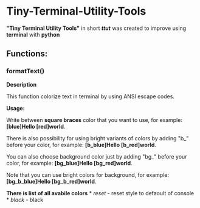# Tiny-Terminal-Utility-Tools
**"Tiny Terminal Utility Tools"** in short ***ttut*** was created to improve using **terminal** with **python**
## Functions:
### formatText()
  
  **Description**
  
  This function colorize text in terminal by using ANSI escape codes.
  
  **Usage:**
  
  Write between **square braces** color that you want to use, for example: **[blue]Hello [red]world**.
  
  There is also possibility for using bright variants of colors by adding "b_" before your color, for example: **[b_blue]Hello [b_red]world**.
  
  You can also choose background color just by adding "bg_" before your color, for example: **[bg_blue]Hello [bg_red]world**.
  
  Note that you can use bright colors for background, for example: **[bg_b_blue]Hello [bg_b_red]world**.

  **There is list of all avabile colors**
    * *reset* - reset style to defaoult of console
    * *black* - black
    
